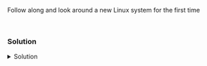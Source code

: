 Follow along and look around a new Linux system for the first time

<br>

### Solution
<details>
<summary>Solution</summary>
First we check what version of Linux we're on.

```plain
cat /etc/*release
```{{exec}}

Next we check the kernel version.

```plain
uname -r
```{{exec}}

Next we might want to know how long the system has been up.

```plain
uptime
```{{exec}}

Next we might want to see how the system booted and what kernel parameters were passed when the system was started.

```plain
cat /proc/cmdline
```{{exec}}


</details>